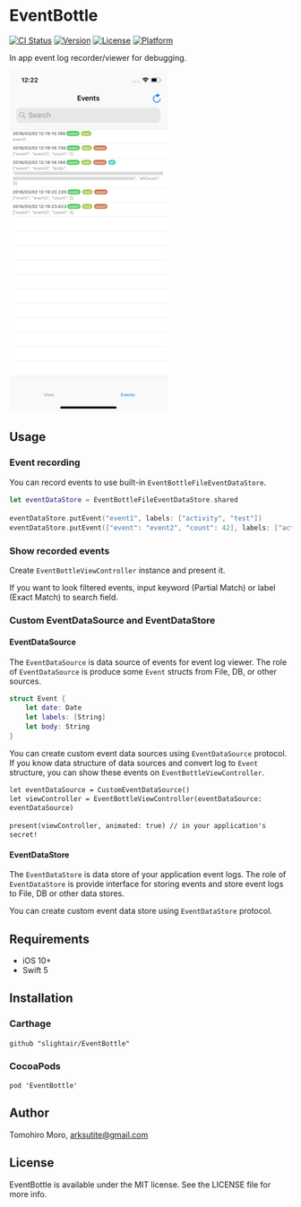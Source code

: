 # EventBottle

[![CI Status](http://img.shields.io/travis/slightair/EventBottle.svg?style=flat)](https://travis-ci.org/slightair/EventBottle)
[![Version](https://img.shields.io/cocoapods/v/EventBottle.svg?style=flat)](http://cocoapods.org/pods/EventBottle)
[![License](https://img.shields.io/cocoapods/l/EventBottle.svg?style=flat)](http://cocoapods.org/pods/EventBottle)
[![Platform](https://img.shields.io/cocoapods/p/EventBottle.svg?style=flat)](http://cocoapods.org/pods/EventBottle)

In app event log recorder/viewer for debugging.

![](./Documentation/demo.png)

## Usage

### Event recording

You can record events to use built-in `EventBottleFileEventDataStore`.

```swift
let eventDataStore = EventBottleFileEventDataStore.shared

eventDataStore.putEvent("event1", labels: ["activity", "test"])
eventDataStore.putEvent(["event": "event2", "count": 42], labels: ["activity", "test", "count"])
```

### Show recorded events

Create `EventBottleViewController` instance and present it.

If you want to look filtered events, input keyword (Partial Match) or label (Exact Match) to search field.

### Custom EventDataSource and EventDataStore

#### EventDataSource

The `EventDataSource` is data source of events for event log viewer.
The role of `EventDataSource` is produce some `Event` structs from File, DB, or other sources.

```swift
struct Event {
    let date: Date
    let labels: [String]
    let body: String
}
```

You can create custom event data sources using `EventDataSource` protocol.
If you know data structure of data sources and convert log to `Event` structure, you can show these events on `EventBottleViewController`.

```
let eventDataSource = CustomEventDataSource()
let viewController = EventBottleViewController(eventDataSource: eventDataSource)

present(viewController, animated: true) // in your application's secret!
```

#### EventDataStore

The `EventDataStore` is data store of your application event logs.
The role of `EventDataStore` is provide interface for storing events and store event logs to File, DB or other data stores.

You can create custom event data store using `EventDataStore` protocol.

## Requirements

- iOS 10+
- Swift 5

## Installation

### Carthage

```
github "slightair/EventBottle"
```

### CocoaPods

```
pod 'EventBottle'
```

## Author

Tomohiro Moro, arksutite@gmail.com

## License

EventBottle is available under the MIT license. See the LICENSE file for more info.
